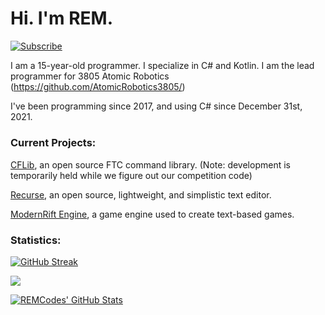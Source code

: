 # Hi. I'm REM.

[![Subscribe](https://img.shields.io/badge/Youtube-Subscribe-red?style=for-the-badge)](https://www.youtube.com/channel/UCI0LSkvuG4H6FS8aEUVs-cQ?sub_confirmation=1)

I am a 15-year-old programmer. I specialize in C# and Kotlin. I am the lead programmer for 3805 Atomic Robotics (https://github.com/AtomicRobotics3805/)

I've been programming since 2017, and using C# since December 31st, 2021.

##### <h3>Current Projects:</h3>
[CFLib](https://github.com/AtomicRobotics3805/CFLib), an open source FTC command library. (Note: development is temporarily held while we figure out our competition code)

[Recurse](https://github.com/REM-Codes/Recurse), an open source, lightweight, and simplistic text editor.

[ModernRift Engine](https://github.com/RiftEngine/ModernRiftCore), a game engine used to create text-based games.

##### <h3>Statistics: </h3>
[![GitHub Streak](https://github-readme-streak-stats.herokuapp.com?user=REM-Codes&theme=dark&date_format=M%20j%5B%2C%20Y%5D&border=FFFFFF&stroke=C9CACC&fire=CC0000&sideNums=C9CACC&currStreakNum=C9CACC&ring=CC0000&background=1D1F21&currStreakLabel=AA1C1C&sideLabels=C9CACC&dates=C9CACC)](https://git.io/streak-stats)

<p>
<a href="https://github.com/REM-Codes/REM-Codes">
  <img align="center" src="https://github-readme-stats.vercel.app/api/top-langs/?username=REM-Codes&layout=compact&title_color=ffffff&text_color=c9cacc&icon_color=2bbc8a&bg_color=1d1f21&langs_count=4" />
</a></p>

<p>
<a href="https://github.com/REM-Codes/REM-Codes">
  <img align="center" src="https://github-readme-stats.vercel.app/api?username=REM-Codes&show_icons=true&line_height=27&count_private=true&title_color=ffffff&text_color=c9cacc&icon_color=A53DFF&bg_color=1d1f21" alt="REMCodes' GitHub Stats" />
</a></p>
